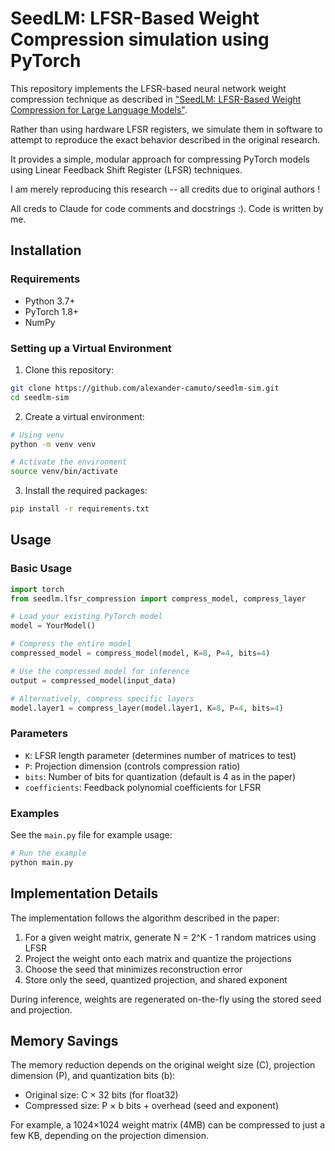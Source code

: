 # SeedLM: LFSR-Based Weight Compression simulation using PyTorch

This repository implements the LFSR-based neural network weight compression technique as described in ["SeedLM: LFSR-Based Weight Compression for Large Language Models"](https://arxiv.org/pdf/2410.10714).

Rather than using hardware LFSR registers, we simulate them in software to attempt to reproduce the exact behavior described in the original research.

It provides a simple, modular approach for compressing PyTorch models using Linear Feedback Shift Register (LFSR) techniques.

I am merely reproducing this research -- all credits due to original authors !

All creds to Claude for code comments and docstrings :). Code is written by me.

## Installation

### Requirements

- Python 3.7+
- PyTorch 1.8+
- NumPy

### Setting up a Virtual Environment

1. Clone this repository:
```bash
git clone https://github.com/alexander-camuto/seedlm-sim.git
cd seedlm-sim
```

2. Create a virtual environment:
```bash
# Using venv
python -m venv venv

# Activate the environment
source venv/bin/activate
```

3. Install the required packages:
```bash
pip install -r requirements.txt
```

## Usage

### Basic Usage

```python
import torch
from seedlm.lfsr_compression import compress_model, compress_layer

# Load your existing PyTorch model
model = YourModel()

# Compress the entire model
compressed_model = compress_model(model, K=8, P=4, bits=4)

# Use the compressed model for inference
output = compressed_model(input_data)

# Alternatively, compress specific layers
model.layer1 = compress_layer(model.layer1, K=8, P=4, bits=4)
```

### Parameters

- `K`: LFSR length parameter (determines number of matrices to test)
- `P`: Projection dimension (controls compression ratio)
- `bits`: Number of bits for quantization (default is 4 as in the paper)
- `coefficients`: Feedback polynomial coefficients for LFSR

### Examples

See the `main.py` file for example usage:

```bash
# Run the example
python main.py
```

## Implementation Details

The implementation follows the algorithm described in the paper:

1. For a given weight matrix, generate N = 2^K - 1 random matrices using LFSR
2. Project the weight onto each matrix and quantize the projections
3. Choose the seed that minimizes reconstruction error
4. Store only the seed, quantized projection, and shared exponent

During inference, weights are regenerated on-the-fly using the stored seed and projection.

## Memory Savings

The memory reduction depends on the original weight size (C), projection dimension (P), and quantization bits (b):

- Original size: C × 32 bits (for float32)
- Compressed size: P × b bits + overhead (seed and exponent)

For example, a 1024×1024 weight matrix (4MB) can be compressed to just a few KB, depending on the projection dimension.



